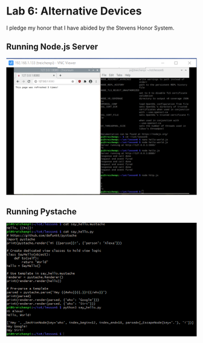 # Lab 6: Alternative Devices

I pledge my honor that I have abided by the Stevens Honor System.

## Running Node.js Server

![Node.js Server](assets/nodejs.png)

## Running Pystache

![say_hello.py](assets/pystache.png)
